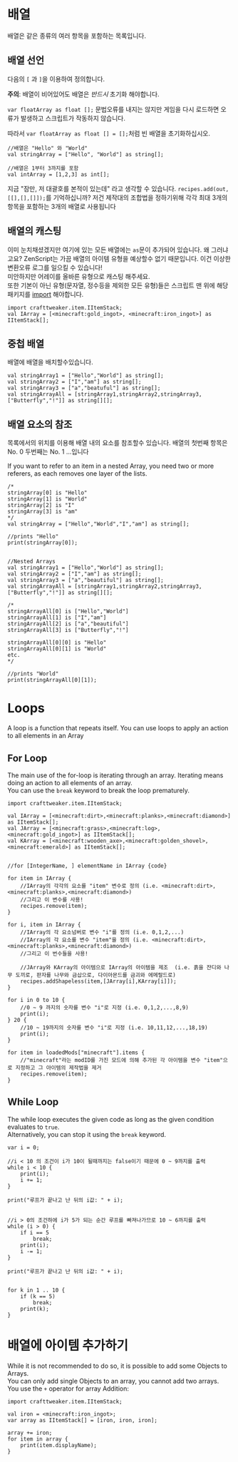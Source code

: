 # 배열

배열은 같은 종류의 여러 항목을 포함하는 목록입니다.

## 배열 선언

다음의 ```[``` 과 ```]```을 이용하여 정의합니다.

**주의**: 배열이 비어있어도 배열은 *반드시* 초기화 해야합니다.

`var floatArray as float [];` 문법오류를 내지는 않지만 게임을 다시 로드하면 오류가 발생하고 스크립트가 작동하지 않습니다.

따라서 `var floatArray as float [] = [];`처럼 빈 배열을 초기화하십시오.

```zenscript
//배열은 "Hello" 와 "World"
val stringArray = ["Hello", "World"] as string[];

//배열은 1부터 3까지를 포함
val intArray = [1,2,3] as int[];
```

지금 "잠만, 저 대괄호를 본적이 있는데" 라고 생각할 수 있습니다. ```recipes.add(out,[[],[],[]]);```를 기억하십니까? 저건 제작대의 조합법을 정하기위해 각각 최대 3개의 항목을 포함하는 3개의 배열로 사용됩니다

## 배열의 캐스팅

이미 눈치채셨겠지만 여기에 있는 모든 배열에는 `as`문이 추가되어 있습니다.
왜 그러냐고요? ZenScript는 가끔 배열의 아이템 유형을 예상할수 없기 때문입니다. 이건 이상한 변환오류 로그를 일으킬 수 있습니다!  
미안하지만 어레이를 올바른 유형으로 캐스팅 해주세요.  
또한 기본이 아닌 유형(문자열, 정수등을 제외한 모든 유형)들은 스크립트 맨 위에 해당 패키지를 [import](Import/) 해야합니다.

```zenscript
import crafttweaker.item.IItemStack;
val IArray = [<minecraft:gold_ingot>, <minecraft:iron_ingot>] as IItemStack[];
```

## 중첩 배열

배열에 배열을 배치할수있습니다.

```zenscript
val stringArray1 = ["Hello","World"] as string[];
val stringArray2 = ["I","am"] as string[];
val stringArray3 = ["a","beatuful"] as string[];
val stringArrayAll = [stringArray1,stringArray2,stringArray3,["Butterfly","!"]] as string[][];
```

## 배열 요소의 참조

목록에서의 위치를 이용해 배열 내의 요소를 참조할수 있습니다. 배열의 첫번째 항목은 No. 0 두번째는 No. 1 ...입니다

If you want to refer to an item in a nested Array, you need two or more referers, as each removes one layer of the lists.

```zenscript
/*
stringArray[0] is "Hello"
stringArray[1] is "World"
stringArray[2] is "I"
stringArray[3] is "am"
*/
val stringArray = ["Hello","World","I","am"] as string[];

//prints "Hello"
print(stringArray[0]);


//Nested Arrays
val stringArray1 = ["Hello","World"] as string[];
val stringArray2 = ["I","am"] as string[];
val stringArray3 = ["a","beautiful"] as string[];
val stringArrayAll = [stringArray1,stringArray2,stringArray3,["Butterfly","!"]] as string[][];

/*
stringArrayAll[0] is ["Hello","World"]
stringArrayAll[1] is ["I","am"]
stringArrayAll[2] is ["a","beautiful"]
stringArrayAll[3] is ["Butterfly","!"]

stringArrayAll[0][0] is "Hello"
stringArrayAll[0][1] is "World"
etc.
*/

//prints "World"
print(stringArrayAll[0][1]);
```

# Loops

A loop is a function that repeats itself. You can use loops to apply an action to all elements in an Array

## For Loop

The main use of the for-loop is iterating through an array. Iterating means doing an action to all elements of an array.  
You can use the `break` keyword to break the loop prematurely.

```zenscript
import crafttweaker.item.IItemStack;

val IArray = [<minecraft:dirt>,<minecraft:planks>,<minecraft:diamond>] as IItemStack[];
val JArray = [<minecraft:grass>,<minecraft:log>,<minecraft:gold_ingot>] as IItemStack[];
val KArray = [<minecraft:wooden_axe>,<minecraft:golden_shovel>,<minecraft:emerald>] as IItemStack[];


//for [IntegerName, ] elementName in IArray {code}

for item in IArray {
    //IArray의 각각의 요소를 "item" 변수로 정의 (i.e. <minecraft:dirt>,<minecraft:planks>,<minecraft:diamond>)
    //그리고 이 변수를 사용!
    recipes.remove(item);
}

for i, item in IArray {
    //IArray의 각 요소넘버로 변수 "i"를 정의 (i.e. 0,1,2,...)
    //IArray의 각 요소를 변수 "item"을 정의 (i.e. <minecraft:dirt>,<minecraft:planks>,<minecraft:diamond>)
    //그리고 이 번수들을 사용!

    //JArray와 KArray의 아이템으로 IArray의 아이템을 제조  (i.e. 흙을 잔디와 나무 도끼로, 판자를 나무와 금삽으로, 다이아몬드를 금괴와 에메랄드로)
    recipes.addShapeless(item,[JArray[i],KArray[i]]);
}

for i in 0 to 10 {
    //0 ~ 9 까지의 숫자를 변수 "i"로 지정 (i.e. 0,1,2,...,8,9)
    print(i);
} 20 {
    //10 ~ 19까지의 숫자를 변수 "i"로 지정 (i.e. 10,11,12,...,18,19)
    print(i);
}

for item in loadedMods["minecraft"].items {
    //"minecraft"라는 modID를 가진 모드에 의해 추가된 각 아이템을 변수 "item"으로 지정하고 그 아이템의 제작법을 제거
    recipes.remove(item);
}
```

## While Loop

The while loop executes the given code as long as the given condition evaluates to `true`.  
Alternatively, you can stop it using the `break` keyword.

```zenscript
var i = 0; 

//i < 10 의 조건이 i가 10이 될때까지는 false이기 때문에 0 ~ 9까지를 출력
while i < 10 {
    print(i); 
    i += 1;
} 

print("루프가 끝나고 난 뒤의 i값: " + i);


//i > 0의 조건하에 i가 5가 되는 순간 루프를 빠져나가므로 10 ~ 6까지를 출력
while (i > 0) {
    if i == 5
        break;
    print(i);
    i -= 1;
}

print("루프가 끝나고 난 뒤의 i값: " + i);


for k in 1 .. 10 {
    if (k == 5)
        break;
    print(k);
}
```

# 배열에 아이템 추가하기

While it is not recommended to do so, it is possible to add some Objects to Arrays.  
You can only add single Objects to an array, you cannot add two arrays.  
You use the `+` operator for array Addition:

```zenscript
import crafttweaker.item.IItemStack;

val iron = <minecraft:iron_ingot>;
var array as IItemStack[] = [iron, iron, iron];

array += iron;
for item in array {
    print(item.displayName);
}
```
